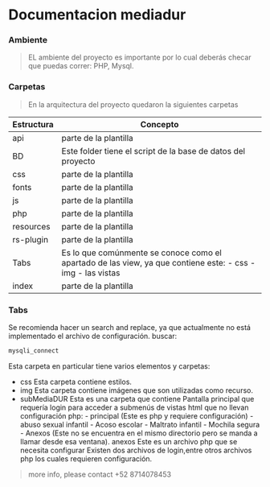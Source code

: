 # Documentacion mediadur
### Ambiente
> EL ambiente del proyecto es importante por lo cual deberás checar que puedas correr:
PHP, Mysql.
### Carpetas
> En la arquitectura del proyecto quedaron la siguientes carpetas

| Estructura | Concepto |
| ------ | ------ |
| api |parte de la plantilla|
| BD |Este folder tiene el script de la base de datos del proyecto|
| css |parte de la plantilla|
| fonts |parte de la plantilla|
| js | parte de la plantilla|
| php | parte de la plantilla|
| resources | parte de la plantilla|
| rs-plugin | parte de la plantilla|
| Tabs |Es lo que comúnmente se conoce como el apartado de las view, ya que contiene este: - css - img - las vistas|
| index | parte de la plantilla|

### Tabs
Se recomienda hacer un search and replace, ya que actualmente no está implementado el archivo de configuración.
buscar:
```sh
mysqli_connect
```
Esta carpeta en particular tiene varios elementos y carpetas:
- css 
  Esta carpeta contiene estilos.
- img
  Esta carpeta contiene imágenes que son utilizadas como recurso.
- subMediaDUR
  Esta es una carpeta que contiene
 Pantalla principal que requería login para acceder a submenús de vistas html que no llevan configuración php:
      - principal (Este es php y requiere configuración)
      - abuso sexual infantil
      - Acoso escolar
      - Maltrato infantil
      - Mochila segura
      - Anexos (Este no se encuentra en el mismo directorio pero se manda a llamar desde esa ventana).
anexos
Este es un archivo php que se necesita configurar
Existen dos archivos de login,entre otros archivos php los cuales requieren configuración.


> more info, please contact +52 8714078453
